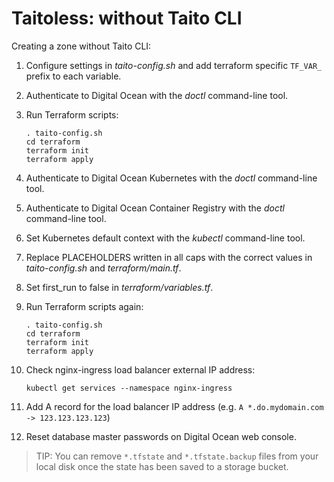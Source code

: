 # Taitoless: without Taito CLI

Creating a zone without Taito CLI:

1) Configure settings in *taito-config.sh* and add terraform specific `TF_VAR_` prefix to each variable.

2) Authenticate to Digital Ocean with the *doctl* command-line tool.

3) Run Terraform scripts:

    ```
    . taito-config.sh
    cd terraform
    terraform init
    terraform apply
    ```

4) Authenticate to Digital Ocean Kubernetes with the *doctl* command-line tool.

5) Authenticate to Digital Ocean Container Registry with the *doctl* command-line tool.

6) Set Kubernetes default context with the *kubectl* command-line tool.

7) Replace PLACEHOLDERS written in all caps with the correct values in *taito-config.sh* and *terraform/main.tf*.

8) Set first_run to false in *terraform/variables.tf*.

9) Run Terraform scripts again:

    ```
    . taito-config.sh
    cd terraform
    terraform init
    terraform apply
    ```

10) Check nginx-ingress load balancer external IP address:

    ```
    kubectl get services --namespace nginx-ingress
    ```

11) Add A record for the load balancer IP address (e.g. `A *.do.mydomain.com -> 123.123.123.123`)

12) Reset database master passwords on Digital Ocean web console.

> TIP: You can remove `*.tfstate` and `*.tfstate.backup` files from your local disk once the state has been saved to a storage bucket.
